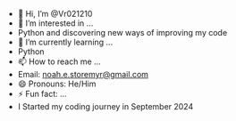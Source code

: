 - 👋 Hi, I’m @Vr021210
- 👀 I’m interested in ...
- Python and discovering new ways of improving my code
- 🌱 I’m currently learning ...
- Python
- 📫 How to reach me ...
- Email: noah.e.storemyr@gmail.com
- 😄 Pronouns: He/Him
- ⚡ Fun fact: ...
- I Started my coding journey in September 2024

<!---
Vr021210/Vr021210 is a ✨ special ✨ repository because its `README.md` (this file) appears on your GitHub profile.
You can click the Preview link to take a look at your changes.
--->
